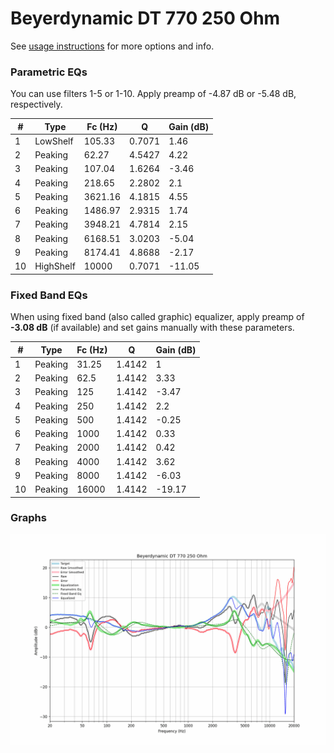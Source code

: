 # Beyerdynamic DT 770 250 Ohm
See [usage instructions](https://github.com/jaakkopasanen/AutoEq#usage) for more options and info.

### Parametric EQs
You can use filters 1-5 or 1-10. Apply preamp of -4.87 dB or -5.48 dB, respectively.

|   # | Type      |   Fc (Hz) |      Q |   Gain (dB) |
|-----|-----------|-----------|--------|-------------|
|   1 | LowShelf  |    105.33 | 0.7071 |        1.46 |
|   2 | Peaking   |     62.27 | 4.5427 |        4.22 |
|   3 | Peaking   |    107.04 | 1.6264 |       -3.46 |
|   4 | Peaking   |    218.65 | 2.2802 |        2.1  |
|   5 | Peaking   |   3621.16 | 4.1815 |        4.55 |
|   6 | Peaking   |   1486.97 | 2.9315 |        1.74 |
|   7 | Peaking   |   3948.21 | 4.7814 |        2.15 |
|   8 | Peaking   |   6168.51 | 3.0203 |       -5.04 |
|   9 | Peaking   |   8174.41 | 4.8688 |       -2.17 |
|  10 | HighShelf |  10000    | 0.7071 |      -11.05 |

### Fixed Band EQs
When using fixed band (also called graphic) equalizer, apply preamp of **-3.08 dB** (if available) and set gains manually with these parameters.

|   # | Type    |   Fc (Hz) |      Q |   Gain (dB) |
|-----|---------|-----------|--------|-------------|
|   1 | Peaking |     31.25 | 1.4142 |        1    |
|   2 | Peaking |     62.5  | 1.4142 |        3.33 |
|   3 | Peaking |    125    | 1.4142 |       -3.47 |
|   4 | Peaking |    250    | 1.4142 |        2.2  |
|   5 | Peaking |    500    | 1.4142 |       -0.25 |
|   6 | Peaking |   1000    | 1.4142 |        0.33 |
|   7 | Peaking |   2000    | 1.4142 |        0.42 |
|   8 | Peaking |   4000    | 1.4142 |        3.62 |
|   9 | Peaking |   8000    | 1.4142 |       -6.03 |
|  10 | Peaking |  16000    | 1.4142 |      -19.17 |

### Graphs
![](./Beyerdynamic%20DT%20770%20250%20Ohm.png)

